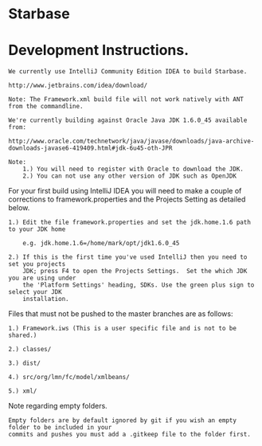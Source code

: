 Starbase
========

Development Instructions.
============================

    We currently use IntelliJ Community Edition IDEA to build Starbase. 
    
    http://www.jetbrains.com/idea/download/   
    
    Note: The Framework.xml build file will not work natively with ANT from the commandline. 
    
    We're currently building against Oracle Java JDK 1.6.0_45 available from:
    
    http://www.oracle.com/technetwork/java/javase/downloads/java-archive-downloads-javase6-419409.html#jdk-6u45-oth-JPR
    
    Note: 
        1.) You will need to register with Oracle to download the JDK.
        2.) You can not use any other version of JDK such as OpenJDK
         
    
    
    
For your first build using IntelliJ IDEA you will need to make a couple of corrections to
framework.properties and the Projects Setting as detailed below.

    1.) Edit the file framework.properties and set the jdk.home.1.6 path to your JDK home
    
        e.g. jdk.home.1.6=/home/mark/opt/jdk1.6.0_45
        
    2.) If this is the first time you've used IntelliJ then you need to set you projects 
        JDK; press F4 to open the Projects Settings.  Set the which JDK you are using under 
        the 'Platform Settings' heading, SDKs. Use the green plus sign to select your JDK 
        installation. 
        
      
Files that must not be pushed to the master branches are as follows:

    1.) Framework.iws (This is a user specific file and is not to be shared.)
    
    2.) classes/ 
    
    3.) dist/
    
    4.)	src/org/lmn/fc/model/xmlbeans/
    
    5.)	xml/
    
Note regarding empty folders.

    Empty folders are by default ignored by git if you wish an empty folder to be included in your 
    commits and pushes you must add a .gitkeep file to the folder first. 
